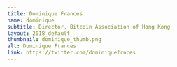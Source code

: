 ```yaml
---
title: Dominique Frances
name: dominique
subtitle: Director, Bitcoin Association of Hong Kong
layout: 2018_default
thumbnail: dominique_thumb.png
alt: Dominique Frances
link: https://twitter.com/dominiquefrnces
---
```

